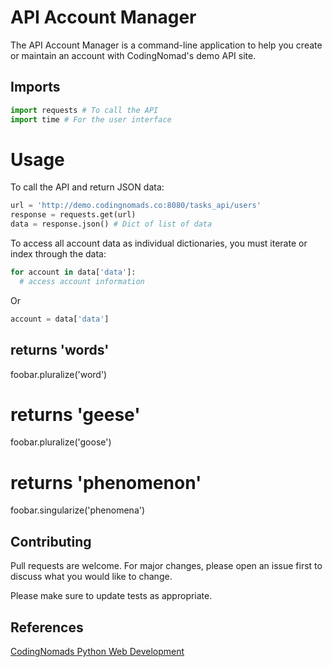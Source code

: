 # API Account Manager

The API Account Manager is a command-line application to help you create or maintain an account with CodingNomad's demo API site.

## Imports

```python
import requests # To call the API
import time # For the user interface
```

# Usage

To call the API and return JSON data:
```python
url = 'http://demo.codingnomads.co:8080/tasks_api/users'
response = requests.get(url)
data = response.json() # Dict of list of data
```
To access all account data as individual dictionaries, you must iterate or index through the data:
```python
for account in data['data']:
  # access account information
```
Or
```python
account = data['data']
```


## returns 'words'
foobar.pluralize('word')

# returns 'geese'
foobar.pluralize('goose')

# returns 'phenomenon'
foobar.singularize('phenomena')

## Contributing
Pull requests are welcome. For major changes, please open an issue first to discuss what you would like to change.

Please make sure to update tests as appropriate.

## References
[CodingNomads Python Web Development](https://codingnomads.co/career-track/professional-python-web-development-course)
